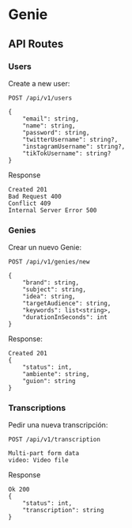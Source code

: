 # Genie

## API Routes

### Users

Create a new user:
```
POST /api/v1/users

{
    "email": string,
    "name": string,
    "password": string,
    "twitterUsername": string?,
    "instagramUsername": string?,
    "tikTokUsername": string?
}
```
Response
```
Created 201
Bad Request 400
Conflict 409
Internal Server Error 500
```

### Genies

Crear un nuevo Genie:
```
POST /api/v1/genies/new

{
    "brand": string,
    "subject": string,
    "idea": string,
    "targetAudience": string,
    "keywords": list<string>,
    "durationInSeconds": int
}
```
Response:
```
Created 201
{
    "status": int,
    "ambiente": string,
    "guion": string
}
```

### Transcriptions

Pedir una nueva transcripción:
```
POST /api/v1/transcription

Multi-part form data
video: Video file
```
Response
```
Ok 200
{
    "status": int,
    "transcription": string
}
```
